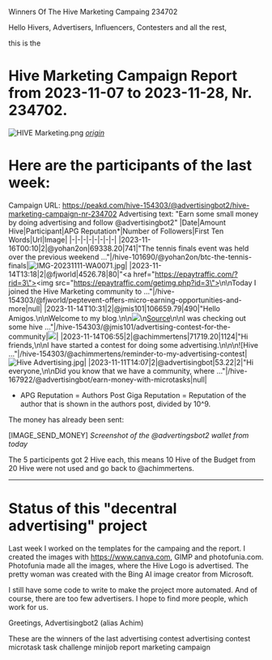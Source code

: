 Winners Of The Hive Marketing Campaing 234702

Hello Hivers, Advertisers, Influencers, Contesters and all the rest,

this is the
# Hive Marketing Campaign Report from 2023-11-07 to 2023-11-28, Nr. 234702.
![HIVE Marketing.png](https://files.peakd.com/file/peakd-hive/achimmertens/AKqchzabeuVfZ4Dio3CipS4qSJMBALn2bcSRbCxWziyEqTSacinMkaF6h3jk4as.png)
*[origin](https://photofunia.com/)*

# Here are the participants of the last week:
Campaign URL: https://peakd.com/hive-154303/@advertisingbot2/hive-marketing-campaign-nr-234702
Advertising text: "Earn some small money by doing advertising and follow @advertisingbot2"
|Date|Amount Hive|Participant|APG Reputation*|Number of Followers|First Ten Words|Url|Image|
|-|-|-|-|-|-|-|-|
|2023-11-16T00:10|2|@yohan2on|69338.20|741|"The tennis finals event was held over the previous weekend ..."|/hive-101690/@yohan2on/btc-the-tennis-finals|![IMG-20231111-WA0071.jpg](https://images.hive.blog/DQmXzArGaeUDNznGH432a7jSrf89VuS1ukk5V1CwcZa2V1G/IMG-20231111-WA0071.jpg)|
|2023-11-14T13:18|2|@fjworld|4526.78|80|"<a href=\"https://epaytraffic.com/?rid=3\"><img src=\"https://epaytraffic.com/getimg.php?id=3\"></a>\n\nToday I joined the Hive Marketing community to ..."|/hive-154303/@fjworld/peptevent-offers-micro-earning-opportunities-and-more|null|
|2023-11-14T10:31|2|@jmis101|106659.79|490|"Hello Amigos.\n\nWelcome to my blog.\n\n![](https://images.ecency.com/DQmNbuqCkj2YyAEEEmgx67tKAdo1DiuAjTuAs6PqcfVTudb/img_0.15352276696774037.jpg)\n[Source](https://pixabay.com/photos/blog-seo-internet-web-marketing-793047/)\n\nI was checking out some hive ..."|/hive-154303/@jmis101/advertising-contest-for-the-community|![](https://images.ecency.com/DQmNbuqCkj2YyAEEEmgx67tKAdo1DiuAjTuAs6PqcfVTudb/img_0.15352276696774037.jpg)|
|2023-11-14T06:55|2|@achimmertens|71719.20|1124|"Hi friends,\n\nI have started a contest for doing some advertising.\n\n\n![Hive ..."|/hive-154303/@achimmertens/reminder-to-my-advertising-contest|![Hive Advertising.jpg](https://files.peakd.com/file/peakd-hive/achimmertens/Eo8SLRm4dZTgbfLMeFbdeAZfokhRzUtjVua3BUmmmb5XGKEysFj7tfQqZgHzsN8jQSs.jpg)|
|2023-11-11T14:07|2|@advertisingbot|53.22|2|"Hi everyone,\n\nDid you know that we have a community, where ..."|/hive-167922/@advertisingbot/earn-money-with-microtasks|null|


* APG Reputation = Authors Post Giga Reputation = Reputation of the author that is shown in the authors post, divided by 10^9.



The money has already been sent:

[IMAGE_SEND_MONEY]
*Screenshot of the @advertingsbot2 wallet from today*

The 5 participents got 2 Hive each, this means 10 Hive of the Budget from 20 Hive were not used and go back to @achimmertens.

---
# Status of this "decentral advertising" project


Last week I worked on the templates for the campaing and the report. I created the images with https://www.canva.com, GIMP and photofunia.com. Photofunia made all the images, where the Hive Logo is advertised. The pretty woman was created with the Bing AI image creator from Microsoft.

I still have some code to write to make the project more automated.
And of course, there are too few advertisers. I hope to find more people, which work for us.



Greetings, Advertisingbot2 (alias Achim)



These are the winners of the last advertising contest
advertising contest microtask task challenge minijob report marketing campaign
